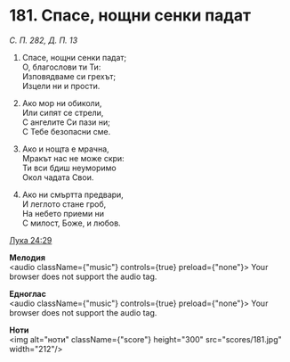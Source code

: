 # 181. Спасе, нощни сенки падат

_С. П. 282, Д. П. 13_

1. Спасе, нощни сенки падат;  
О, благослови ти Ти:  
Изповядваме си грехът;  
Изцели ни и прости.  

2. Ако мор ни обиколи,  
Или сипят се стрели,  
С ангелите Си пази ни;  
С Тебе безопасни сме.  

3. Ако и нощта е мрачна,  
Мракът нас не може скри:  
Ти вси бдиш неуморимо  
Окол чадата Свои.  

4. Ако ни смъртта предвари,  
И леглото стане гроб,  
На небето приеми ни  
С милост, Боже, и любов.

[Лука 24:29](http://biblia.bg/index.php?k=42&g=24&s=29)

**Мелодия**  
<audio className={"music"} controls={true} preload={"none"}>
    <source src="mp3/181.mp3" type="audio/mpeg"/>
    Your browser does not support the audio tag.
</audio>

**Едноглас**  
<audio className={"music"} controls={true} preload={"none"}>
    <source src="transp/181.mp3" type="audio/mpeg"/>
    Your browser does not support the audio tag.
</audio>

**Ноти**  
<img alt="ноти" className={"score"} height="300" src="scores/181.jpg" width="212"/>
